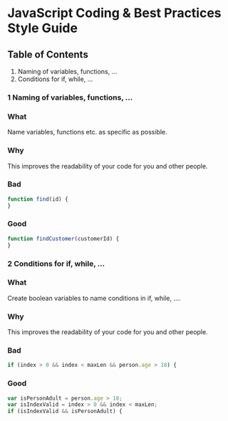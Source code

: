 # JavaScript Coding & Best Practices Style Guide


## Table of Contents

  1. Naming of variables, functions, ...
  2. Conditions for if, while, ...

### 1 Naming of variables, functions, ...
### What
Name variables, functions etc. as specific as possible.
  
### Why
This improves the readability of your code for you and other people.

### Bad
  ```javascript
  function find(id) {
  }
  ```
  
### Good
  ```javascript
  function findCustomer(customerId) {
  }
  ```

### 2 Conditions for if, while, ...
### What
Create boolean variables to name conditions in if, while, ....
  
### Why
This improves the readability of your code for you and other people.

### Bad
  ```javascript
  if (index > 0 && index < maxLen && person.age > 18) {
  ```
  
### Good
  ```javascript
  var isPersonAdult = person.age > 18;
  var isIndexValid = index > 0 && index < maxLen;
  if (isIndexValid && isPersonAdult) {
  ```


